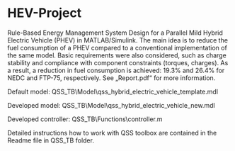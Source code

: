# HEV-Project

Rule-Based Energy Management System Design for a Parallel Mild Hybrid Electric Vehicle (PHEV) in MATLAB/Simulink. 
The main idea is to reduce the fuel consumption of a PHEV compared to a conventional implementation of the same model. 
Basic requirements were also considered, such as charge stability and compliance with component constraints (torques, charges). 
As a result, a reduction in fuel consumption is achieved: 19.3% and 26.4% for NEDC and FTP-75, respectively. See „Report.pdf“ for more information.

Default model:		     QSS_TB\Model\qss_hybrid_electric_vehicle_template.mdl

Developed model:	     QSS_TB\Model\qss_hybrid_electric_vehicle_new.mdl

Developed controller:	 QSS_TB\Functions\controller.m

Detailed instructions how to work with QSS toolbox are contained in the Readme file in QSS_TB folder.
